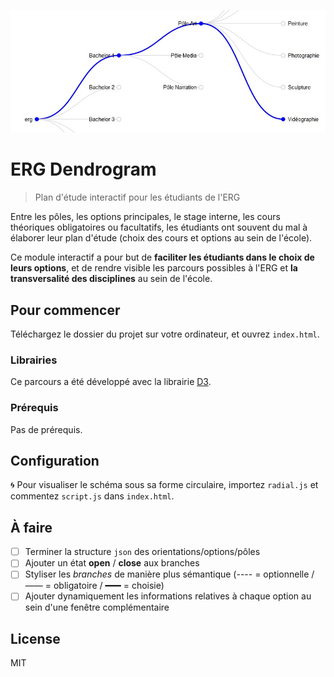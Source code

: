 ![Logo of the project](./images/dendrogram.jpg)

# ERG Dendrogram
> Plan d'étude interactif pour les étudiants de l'ERG

Entre les pôles, les options principales, le stage interne, les cours théoriques obligatoires ou facultatifs, 
les étudiants ont souvent du mal à élaborer leur plan d'étude (choix des cours et options au sein de l'école). 

Ce module interactif a pour but de **faciliter les étudiants dans le choix de leurs options**, et de rendre visible 
les parcours possibles à l'ERG et **la transversalité des disciplines** au sein de l'école.

## Pour commencer
Téléchargez le dossier du projet sur votre ordinateur, et ouvrez `index.html`. 

### Librairies
Ce parcours a été développé avec la librairie [D3](https://github.com/d3/d3).

### Prérequis
Pas de prérequis.

## Configuration
🌀 Pour visualiser le schéma sous sa forme circulaire, importez `radial.js` et commentez `script.js` dans `index.html`.

## À faire
- [ ] Terminer la structure `json` des orientations/options/pôles
- [ ] Ajouter un état **open** / **close** aux branches
- [ ] Styliser les *branches* de manière plus sémantique (---- = optionnelle / —— = obligatoire / ━━━ = choisie)
- [ ] Ajouter dynamiquement les informations relatives à chaque option au sein d'une fenêtre complémentaire

## License
MIT
